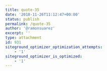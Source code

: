 ```yaml
---
title: quote-35
date: '2018-11-26T11:12:47+00:00'
status: publish
permalink: /quote-35
author: '@ramonsuarez'
excerpt: ''
type: attachment
id: 931
siteground_optimizer_optimization_attempts:
    - '1'
siteground_optimizer_is_optimized:
    - '1'
---
```

<!DOCTYPE html PUBLIC "-//W3C//DTD HTML 4.0 Transitional//EN" "http://www.w3.org/TR/REC-html40/loose.dtd">
<?xml encoding="UTF-8">
